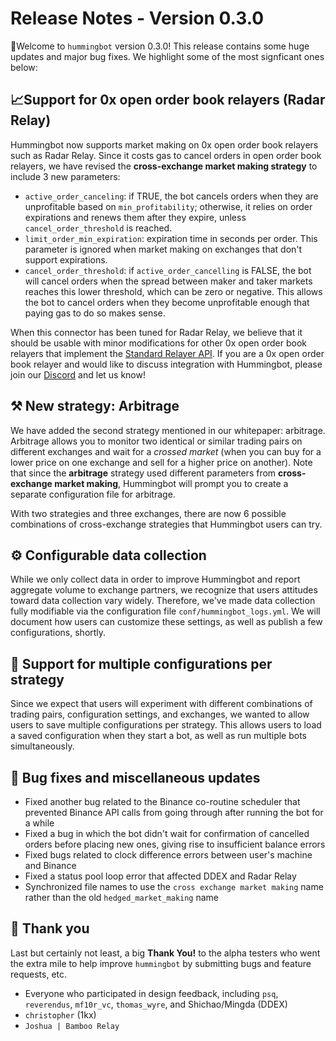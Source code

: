 # Release Notes - Version 0.3.0

🚀Welcome to `hummingbot` version 0.3.0! This release contains some huge updates and major bug fixes. We highlight some of the most signficant ones below:

## 📈Support for 0x open order book relayers (Radar Relay)
Hummingbot now supports market making on 0x open order book relayers such as Radar Relay. Since it costs gas to cancel orders in open order book relayers, we have revised the **cross-exchange market making strategy** to include 3 new parameters:

* `active_order_canceling`: if TRUE, the bot cancels orders when they are unprofitable based on `min_profitability`; otherwise, it relies on order expirations and renews them after they expire, unless `cancel_order_threshold` is reached.
* `limit_order_min_expiration`: expiration time in seconds per order. This parameter is ignored when market making on exchanges that don't support expirations.
* `cancel_order_threshold`: if `active_order_cancelling` is FALSE, the bot will cancel orders when the spread between maker and taker markets reaches this lower threshold, which can be zero or negative. This allows the bot to cancel orders when they become unprofitable enough that paying gas to do so makes sense.

When this connector has been tuned for Radar Relay, we believe that it should be usable with minor modifications for other 0x open order book relayers that implement the [Standard Relayer API](https://github.com/0xProject/standard-relayer-api). If you are a 0x open order book relayer and would like to discuss integration with Hummingbot, please join our [Discord](https://discord.hummingbot.io) and let us know!

## ⚒ New strategy: Arbitrage
We have added the second strategy mentioned in our whitepaper: arbitrage. Arbitrage allows you to monitor two identical or similar trading pairs on different exchanges and wait for a *crossed market* (when you can buy for a lower price on one exchange and sell for a higher price on another). Note that since the **arbitrage** strategy used different parameters from **cross-exchange market making**, Hummingbot will prompt you to create a separate configuration file for arbitrage.

With two strategies and three exchanges, there are now 6 possible combinations of cross-exchange strategies that Hummingbot users can try.

## ⚙ Configurable data collection
While we only collect data in order to improve Hummingbot and report aggregate volume to exchange partners, we recognize that users attitudes toward data collection vary widely. Therefore, we've made data collection fully modifiable via the configuration file `conf/hummingbot_logs.yml`. We will document how users can customize these settings, as well as publish a few configurations, shortly.

## 💾 Support for multiple configurations per strategy

Since we expect that users will experiment with different combinations of trading pairs, configuration settings, and exchanges, we wanted to allow users to save multiple configurations per strategy. This allows users to load a saved configuration when they start a bot, as well as run multiple bots simultaneously.

## 🐞 Bug fixes and miscellaneous updates
* Fixed another bug related to the Binance co-routine scheduler that prevented Binance API calls from going through after running the bot for a while
* Fixed a bug in which the bot didn't wait for confirmation of cancelled orders before placing new ones, giving rise to insufficient balance errors
* Fixed bugs related to clock difference errors between user's machine and Binance
* Fixed a status pool loop error that affected DDEX and Radar Relay
* Synchronized file names to use the `cross exchange market making` name rather than the old `hedged_market_making` name

## 🙏 Thank you

Last but certainly not least, a big **Thank You!** to the alpha testers who went the extra mile to help improve `hummingbot` by submitting bugs and feature requests, etc.

* Everyone who participated in design feedback, including `psq`, `reverendus`, `mf10r_vc`, `thomas_wyre`, and Shichao/Mingda (DDEX)
* `christopher` (1kx)
* `Joshua | Bamboo Relay`

